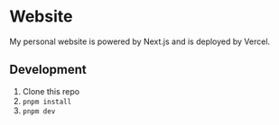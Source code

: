 # Website
My personal website is powered by Next.js and is deployed by Vercel.

## Development
1. Clone this repo
2. `pnpm install`
3. `pnpm dev`
